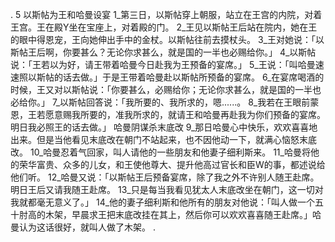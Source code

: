 . 5 
以斯帖为王和哈曼设宴 
1_第三日，以斯帖穿上朝服，站立在王宫的内院，对着王宫。王在殿Y坐在宝座上，对着殿的门。 2_王见以斯帖王后站在院内，她在王的眼中得恩宠，王向她伸出手中的金杖。以斯帖往前去摸杖头。 3_王对她说：「以斯帖王后啊，你要甚么？无论你求甚么，就是国的一半也必赐给你。」 4_以斯帖说：「王若以为好，请王带着哈曼今日赴我为王预备的宴席。」 5_王说：「叫哈曼速速照以斯帖的话去做。」于是王带着哈曼赴以斯帖所预备的宴席。 6_在宴席喝酒的时候，王又对以斯帖说：「你要甚么，必赐给你；无论你求甚么，就是国的一半也必给你。」 7_以斯帖回答说：「我所要的、我所求的，嗯......。 8_我若在王眼前蒙恩，王若愿意赐我所要的，准我所求的，就请王和哈曼再赴我为你们预备的宴席。明日我必照王的话去做。」 
哈曼阴谋杀末底改 
9_那日哈曼心中快乐，欢欢喜喜地出来。但是当他看见末底改在朝门不站起来，也不因他动一下，就满心恼怒末底改。 10_哈曼忍着气回家，叫人请他的一些朋友和他妻子细利斯来。 11_哈曼将他的荣华富贵、众多的儿女，和王使他尊大、提升他高过官长和臣W的事，都述说给他们听。 12_哈曼又说：「以斯帖王后预备宴席，除了我之外不许别人随王赴席。明日王后又请我随王赴席。 13_只是每当我看见犹太人末底改坐在朝门，这一切对我就都毫无意义了。」 14_他的妻子细利斯和他所有的朋友对他说：「叫人做一个五十肘高的木架，早晨求王把末底改挂在其上，然后你可以欢欢喜喜随王赴席。」哈曼认为这话很好，就叫人做了木架。 
 .